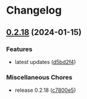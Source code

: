 # Changelog

## [0.2.18](https://github.com/flipt-io/flipt-openapi/compare/v0.2.18...0.2.18) (2024-01-15)


### Features

* latest updates ([d5bd2f4](https://github.com/flipt-io/flipt-openapi/commit/d5bd2f4e709169e5061b37784a97ec2578cd36eb))


### Miscellaneous Chores

* release 0.2.18 ([c7800e5](https://github.com/flipt-io/flipt-openapi/commit/c7800e57bb74cbce4c1b13a795ed1d0f88d6db2d))
